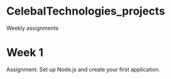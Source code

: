 # CelebalTechnologies_projects
Weekly assignments 

# Week 1 
Assignment: Set up Node.js and create your first application.
